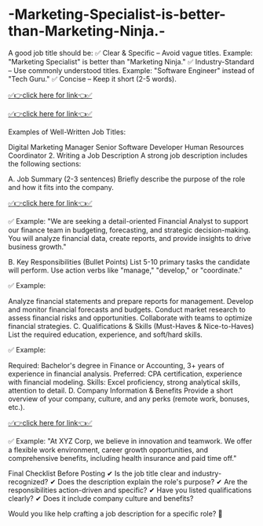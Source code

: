 # -Marketing-Specialist-is-better-than-Marketing-Ninja.-

A good job title should be:
✅ Clear & Specific – Avoid vague titles. Example: "Marketing Specialist" is better than "Marketing Ninja."
✅ Industry-Standard – Use commonly understood titles. Example: "Software Engineer" instead of "Tech Guru."
✅ Concise – Keep it short (2-5 words).

[✅👉click here for link👈✅](https://mkrj.xyz/non/)

[✅👉click here for link👈✅](https://mkrj.xyz/non/)

Examples of Well-Written Job Titles:

Digital Marketing Manager
Senior Software Developer
Human Resources Coordinator
2. Writing a Job Description
A strong job description includes the following sections:

A. Job Summary (2-3 sentences)
Briefly describe the purpose of the role and how it fits into the company.

[✅👉click here for link👈✅](https://mkrj.xyz/non/)

✅ Example:
"We are seeking a detail-oriented Financial Analyst to support our finance team in budgeting, forecasting, and strategic decision-making. You will analyze financial data, create reports, and provide insights to drive business growth."

B. Key Responsibilities (Bullet Points)
List 5-10 primary tasks the candidate will perform. Use action verbs like "manage," "develop," or "coordinate."

✅ Example:

Analyze financial statements and prepare reports for management.
Develop and monitor financial forecasts and budgets.
Conduct market research to assess financial risks and opportunities.
Collaborate with teams to optimize financial strategies.
C. Qualifications & Skills (Must-Haves & Nice-to-Haves)
List the required education, experience, and soft/hard skills.

✅ Example:

Required: Bachelor's degree in Finance or Accounting, 3+ years of experience in financial analysis.
Preferred: CPA certification, experience with financial modeling.
Skills: Excel proficiency, strong analytical skills, attention to detail.
D. Company Information & Benefits
Provide a short overview of your company, culture, and any perks (remote work, bonuses, etc.).

[✅👉click here for link👈✅](https://mkrj.xyz/non/)

✅ Example:
"At XYZ Corp, we believe in innovation and teamwork. We offer a flexible work environment, career growth opportunities, and comprehensive benefits, including health insurance and paid time off."

Final Checklist Before Posting
✔ Is the job title clear and industry-recognized?
✔ Does the description explain the role's purpose?
✔ Are the responsibilities action-driven and specific?
✔ Have you listed qualifications clearly?
✔ Does it include company culture and benefits?

Would you like help crafting a job description for a specific role? 🚀
